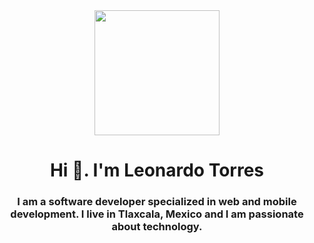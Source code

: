 <div id="header" align="center">
  <img src="https://media.giphy.com/media/JqmupuTVZYaQX5s094/giphy.gif" width="200">
  <h1>Hi 👋. I'm <span color="#0000ff">Leonardo Torres</span></h1>
  <h3 align="center">
    I am a software developer specialized in web and mobile development. I live in Tlaxcala, Mexico and I am passionate about technology.
  </h3>
</div>
